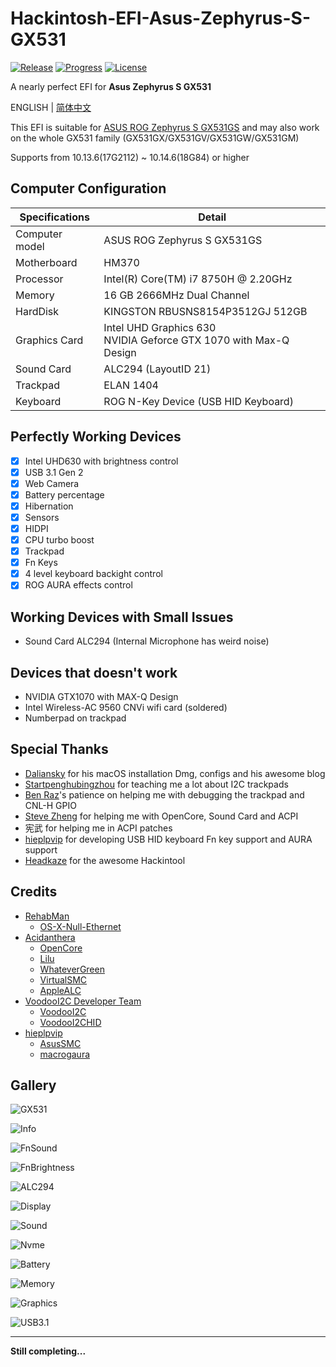 # Hackintosh-EFI-Asus-Zephyrus-S-GX531

[![Release](https://img.shields.io/github/release/williambj1/Hacintosh-EFI-Asus-Zephyrus-S-GX531.svg)](https://github.com/williambj1/Hacintosh-EFI-Asus-Zephyrus-S-GX531/releases)
[![Progress](https://img.shields.io/badge/Progress-Developing-ff69b4.svg)](https://github.com/williambj1/Hacintosh-EFI-Asus-Zephyrus-S-GX531/blob/master/README.md)
[![License](https://img.shields.io/badge/License-GNU-lightgrey.svg)](https://github.com/williambj1/Hacintosh-EFI-Asus-Zephyrus-S-GX531/blob/master/LICENSE)

A nearly perfect EFI for **Asus Zephyrus S GX531**

ENGLISH | [简体中文](https://github.com/williambj1/Hacintosh-EFI-Asus-Zephyrus-S-GX531/blob/master/Resources/README-zh_CN.md)

This EFI is suitable for [ASUS ROG Zephyrus S GX531GS](https://www.asus.com/us/ROG-Republic-Of-Gamers/ROG-Zephyrus-S-GX531) and may also work on the whole GX531 family (GX531GX/GX531GV/GX531GW/GX531GM)

Supports from 10.13.6(17G2112) ~ 10.14.6(18G84) or higher

## Computer Configuration

| Specifications | Detail                                                                  |
| -------------- | ----------------------------------------------------------------------- |
| Computer model | ASUS ROG Zephyrus S GX531GS                                             |
| Motherboard    | HM370                                                                   |
| Processor      | Intel(R) Core(TM) i7 8750H @ 2.20GHz                                    |
| Memory         | 16 GB  2666MHz Dual Channel                                             |
| HardDisk       | KINGSTON RBUSNS8154P3512GJ 512GB                                        |
| Graphics Card  | Intel UHD Graphics 630 <br /> NVIDIA Geforce GTX 1070 with Max-Q Design |
| Sound Card     | ALC294 (LayoutID 21)                                                    |
| Trackpad       | ELAN 1404                                                               |
| Keyboard       | ROG N-Key Device (USB HID Keyboard)                                     |

## Perfectly Working Devices

- [x] Intel UHD630 with brightness control
- [x] USB 3.1 Gen 2
- [x] Web Camera
- [x] Battery percentage
- [x] Hibernation
- [x] Sensors
- [x] HIDPI
- [x] CPU turbo boost
- [x] Trackpad
- [x] Fn Keys
- [x] 4 level keyboard backight control
- [x] ROG AURA effects control

## Working Devices with Small Issues

- Sound Card ALC294 (Internal Microphone has weird noise)

## Devices that doesn't work

- NVIDIA GTX1070 with MAX-Q Design
- Intel Wireless-AC 9560 CNVi wifi card (soldered)
- Numberpad on trackpad

## Special Thanks

- [Daliansky](https://github.com/daliansky) for his macOS installation Dmg, configs and his awesome blog
- [Startpenghubingzhou](https://github.com/penghubingzhou) for teaching me a lot about I2C trackpads
- [Ben Raz](https://github.com/ben9923)'s patience on helping me with debugging the trackpad and CNL-H GPIO
- [Steve Zheng](https://github.com/stevezhengshiqi) for helping me with OpenCore, Sound Card and ACPI
- 宪武 for helping me in ACPI patches
- [hieplpvip](https://github.com/hieplpvip) for developing USB HID keyboard Fn key support and AURA support
- [Headkaze](https://github.com/headkaze) for the awesome Hackintool

## Credits

- [RehabMan](https://github.com/RehabMan)
  - [OS-X-Null-Ethernet](https://github.com/RehabMan/OS-X-Null-Ethernet)
- [Acidanthera](https://github.com/acidanthera)
  - [OpenCore](https://github.com/acidanthera/OpenCorePkg)
  - [Lilu](https://github.com/acidanthera/Lilu)
  - [WhateverGreen](https://github.com/acidanthera/WhateverGreen)
  - [VirtualSMC](https://github.com/acidanthera/VirtualSMC)
  - [AppleALC](https://github.com/acidanthera/AppleALC)
- [VoodooI2C Developer Team](https://voodooi2c.github.io/#Credits%20and%20Acknowledgments/Credits%20and%20Acknowledgments)
  - [VoodooI2C](https://github.com/alexandred/VoodooI2C)
  - [VoodooI2CHID](https://github.com/alexandred/VoodooI2C)
- [hieplpvip](https://github.com/hieplpvip)
  - [AsusSMC](https://github.com/hieplpvip/AsusSMC)
  - [macrogaura](https://github.com/hieplpvip/macrogaura)

## Gallery

![GX531](https://github.com/williambj1/Hacintosh-EFI-Asus-Zephyrus-S-GX531/blob/master/Resources/GX531.png)

![Info](https://github.com/williambj1/Hacintosh-EFI-Asus-Zephyrus-S-GX531/blob/master/Resources/1.png)

![FnSound](https://github.com/williambj1/Hacintosh-EFI-Asus-Zephyrus-S-GX531/blob/master/Resources/2.png)

![FnBrightness](https://github.com/williambj1/Hacintosh-EFI-Asus-Zephyrus-S-GX531/blob/master/Resources/3.png)

![ALC294](https://github.com/williambj1/Hacintosh-EFI-Asus-Zephyrus-S-GX531/blob/master/Resources/4.png)

![Display](https://github.com/williambj1/Hacintosh-EFI-Asus-Zephyrus-S-GX531/blob/master/Resources/5.png)

![Sound](https://github.com/williambj1/Hacintosh-EFI-Asus-Zephyrus-S-GX531/blob/master/Resources/6.png)

![Nvme](https://github.com/williambj1/Hacintosh-EFI-Asus-Zephyrus-S-GX531/blob/master/Resources/7.png)

![Battery](https://github.com/williambj1/Hacintosh-EFI-Asus-Zephyrus-S-GX531/blob/master/Resources/8.png)

![Memory](https://github.com/williambj1/Hacintosh-EFI-Asus-Zephyrus-S-GX531/blob/master/Resources/9.png)

![Graphics](https://github.com/williambj1/Hacintosh-EFI-Asus-Zephyrus-S-GX531/blob/master/Resources/10.png)

![USB3.1](https://github.com/williambj1/Hacintosh-EFI-Asus-Zephyrus-S-GX531/blob/master/Resources/11.png)

---

**Still completing...**
